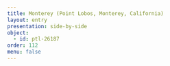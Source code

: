 ```yaml
---
title: Monterey (Point Lobos, Monterey, California)
layout: entry
presentation: side-by-side
object:
  - id: ptl-26187
order: 112
menu: false
---
```







